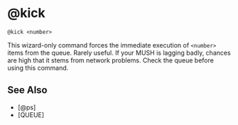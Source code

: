 # @kick
`@kick <number>`

This wizard-only command forces the immediate execution of `<number>` items from the queue. Rarely useful. If your MUSH is lagging badly, chances are high that it stems from network problems. Check the queue before using this command.


## See Also
- [@ps]
- [QUEUE]


